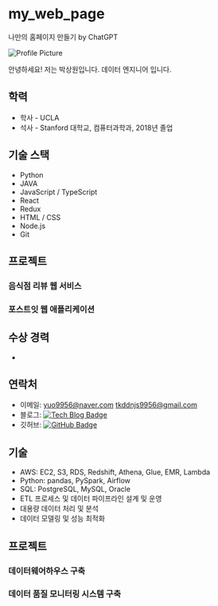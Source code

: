 # my_web_page
나만의 홈페이지 만들기 by ChatGPT

![Profile Picture](https://search.pstatic.net/common/?src=http%3A%2F%2Fblogfiles.naver.net%2FMjAyMzAyMjNfMjg1%2FMDAxNjc3MTMyOTE5MTI4.bH1CTs9BIpz5NA7COBikfp_cWrx0KL636QqUykbri8Eg.CC1Lq6t0yqF5ivVy9vYjzbLq-K0g_4FacA-rkOluUXwg.JPEG.only1pink%2F230223-32.jpg&type=sc960_832)

안녕하세요! 저는 박상원입니다. 데이터 엔지니어 입니다.

## 학력

- 학사 - UCLA
- 석사 - Stanford 대학교, 컴퓨터과학과, 2018년 졸업

## 기술 스택

- Python
- JAVA
- JavaScript / TypeScript
- React
- Redux
- HTML / CSS
- Node.js
- Git

## 프로젝트

### 음식점 리뷰 웹 서비스



### 포스트잇 웹 애플리케이션



## 수상 경력

- 

## 연락처

- 이메일: yuo9956@naver.com 
         tkddnjs9956@gmail.com
- 블로그: [![Tech Blog Badge](https://img.shields.io/badge/-Tech%20Blog-black?style=flat-square&logo=github&logoColor=white&link=https://github.com/honggildong)](https://github.com/honggildong)
- 깃허브: [![GitHub Badge](https://img.shields.io/badge/-GitHub-black?style=flat-square&logo=github&logoColor=white&link=https://github.com/honggildong)](https://github.com/sangwonsszz)

## 기술

- AWS: EC2, S3, RDS, Redshift, Athena, Glue, EMR, Lambda
- Python: pandas, PySpark, Airflow
- SQL: PostgreSQL, MySQL, Oracle
- ETL 프로세스 및 데이터 파이프라인 설계 및 운영
- 대용량 데이터 처리 및 분석
- 데이터 모델링 및 성능 최적화

## 프로젝트

### 데이터웨어하우스 구축

### 데이터 품질 모니터링 시스템 구축



